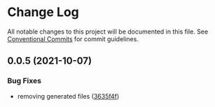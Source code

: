 # Change Log

All notable changes to this project will be documented in this file.
See [Conventional Commits](https://conventionalcommits.org) for commit guidelines.

## 0.0.5 (2021-10-07)


### Bug Fixes

* removing generated files ([3635f4f](https://github.com/BluejayFinance/bluejay-core/commit/3635f4f58de1d00741a4a946ee9652bb7b4695d0))
